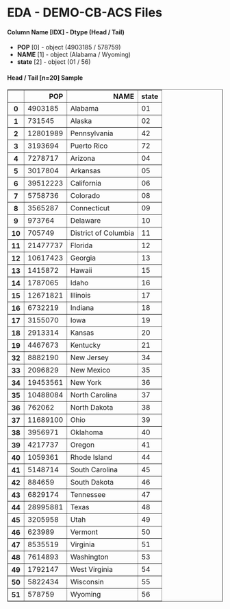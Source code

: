 # EDA - DEMO-CB-ACS Files 

#### Column Name [IDX] -  Dtype (Head / Tail) 
- **POP** [0] - object (4903185 / 578759) 
- **NAME** [1] - object (Alabama / Wyoming) 
- **state** [2] - object (01 / 56) 



#### Head / Tail [n=20] Sample 

<table border="1" class="dataframe">
  <thead>
    <tr style="text-align: right;">
      <th></th>
      <th>POP</th>
      <th>NAME</th>
      <th>state</th>
    </tr>
  </thead>
  <tbody>
    <tr>
      <th>0</th>
      <td>4903185</td>
      <td>Alabama</td>
      <td>01</td>
    </tr>
    <tr>
      <th>1</th>
      <td>731545</td>
      <td>Alaska</td>
      <td>02</td>
    </tr>
    <tr>
      <th>2</th>
      <td>12801989</td>
      <td>Pennsylvania</td>
      <td>42</td>
    </tr>
    <tr>
      <th>3</th>
      <td>3193694</td>
      <td>Puerto Rico</td>
      <td>72</td>
    </tr>
    <tr>
      <th>4</th>
      <td>7278717</td>
      <td>Arizona</td>
      <td>04</td>
    </tr>
    <tr>
      <th>5</th>
      <td>3017804</td>
      <td>Arkansas</td>
      <td>05</td>
    </tr>
    <tr>
      <th>6</th>
      <td>39512223</td>
      <td>California</td>
      <td>06</td>
    </tr>
    <tr>
      <th>7</th>
      <td>5758736</td>
      <td>Colorado</td>
      <td>08</td>
    </tr>
    <tr>
      <th>8</th>
      <td>3565287</td>
      <td>Connecticut</td>
      <td>09</td>
    </tr>
    <tr>
      <th>9</th>
      <td>973764</td>
      <td>Delaware</td>
      <td>10</td>
    </tr>
    <tr>
      <th>10</th>
      <td>705749</td>
      <td>District of Columbia</td>
      <td>11</td>
    </tr>
    <tr>
      <th>11</th>
      <td>21477737</td>
      <td>Florida</td>
      <td>12</td>
    </tr>
    <tr>
      <th>12</th>
      <td>10617423</td>
      <td>Georgia</td>
      <td>13</td>
    </tr>
    <tr>
      <th>13</th>
      <td>1415872</td>
      <td>Hawaii</td>
      <td>15</td>
    </tr>
    <tr>
      <th>14</th>
      <td>1787065</td>
      <td>Idaho</td>
      <td>16</td>
    </tr>
    <tr>
      <th>15</th>
      <td>12671821</td>
      <td>Illinois</td>
      <td>17</td>
    </tr>
    <tr>
      <th>16</th>
      <td>6732219</td>
      <td>Indiana</td>
      <td>18</td>
    </tr>
    <tr>
      <th>17</th>
      <td>3155070</td>
      <td>Iowa</td>
      <td>19</td>
    </tr>
    <tr>
      <th>18</th>
      <td>2913314</td>
      <td>Kansas</td>
      <td>20</td>
    </tr>
    <tr>
      <th>19</th>
      <td>4467673</td>
      <td>Kentucky</td>
      <td>21</td>
    </tr>
    <tr>
      <th>32</th>
      <td>8882190</td>
      <td>New Jersey</td>
      <td>34</td>
    </tr>
    <tr>
      <th>33</th>
      <td>2096829</td>
      <td>New Mexico</td>
      <td>35</td>
    </tr>
    <tr>
      <th>34</th>
      <td>19453561</td>
      <td>New York</td>
      <td>36</td>
    </tr>
    <tr>
      <th>35</th>
      <td>10488084</td>
      <td>North Carolina</td>
      <td>37</td>
    </tr>
    <tr>
      <th>36</th>
      <td>762062</td>
      <td>North Dakota</td>
      <td>38</td>
    </tr>
    <tr>
      <th>37</th>
      <td>11689100</td>
      <td>Ohio</td>
      <td>39</td>
    </tr>
    <tr>
      <th>38</th>
      <td>3956971</td>
      <td>Oklahoma</td>
      <td>40</td>
    </tr>
    <tr>
      <th>39</th>
      <td>4217737</td>
      <td>Oregon</td>
      <td>41</td>
    </tr>
    <tr>
      <th>40</th>
      <td>1059361</td>
      <td>Rhode Island</td>
      <td>44</td>
    </tr>
    <tr>
      <th>41</th>
      <td>5148714</td>
      <td>South Carolina</td>
      <td>45</td>
    </tr>
    <tr>
      <th>42</th>
      <td>884659</td>
      <td>South Dakota</td>
      <td>46</td>
    </tr>
    <tr>
      <th>43</th>
      <td>6829174</td>
      <td>Tennessee</td>
      <td>47</td>
    </tr>
    <tr>
      <th>44</th>
      <td>28995881</td>
      <td>Texas</td>
      <td>48</td>
    </tr>
    <tr>
      <th>45</th>
      <td>3205958</td>
      <td>Utah</td>
      <td>49</td>
    </tr>
    <tr>
      <th>46</th>
      <td>623989</td>
      <td>Vermont</td>
      <td>50</td>
    </tr>
    <tr>
      <th>47</th>
      <td>8535519</td>
      <td>Virginia</td>
      <td>51</td>
    </tr>
    <tr>
      <th>48</th>
      <td>7614893</td>
      <td>Washington</td>
      <td>53</td>
    </tr>
    <tr>
      <th>49</th>
      <td>1792147</td>
      <td>West Virginia</td>
      <td>54</td>
    </tr>
    <tr>
      <th>50</th>
      <td>5822434</td>
      <td>Wisconsin</td>
      <td>55</td>
    </tr>
    <tr>
      <th>51</th>
      <td>578759</td>
      <td>Wyoming</td>
      <td>56</td>
    </tr>
  </tbody>
</table>